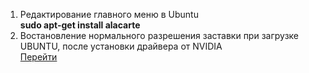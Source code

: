 1. Редактирование главного меню в Ubuntu<br>
<strong>sudo apt-get install alacarte</strong>
2. Востановление нормального разрешения заставки при загрузке UBUNTU, после установки драйвера от NVIDIA<br>
<a href="https://linuxthebest.net/vosstanovit-zastavku-posle-ustanov/">Перейти</a>
